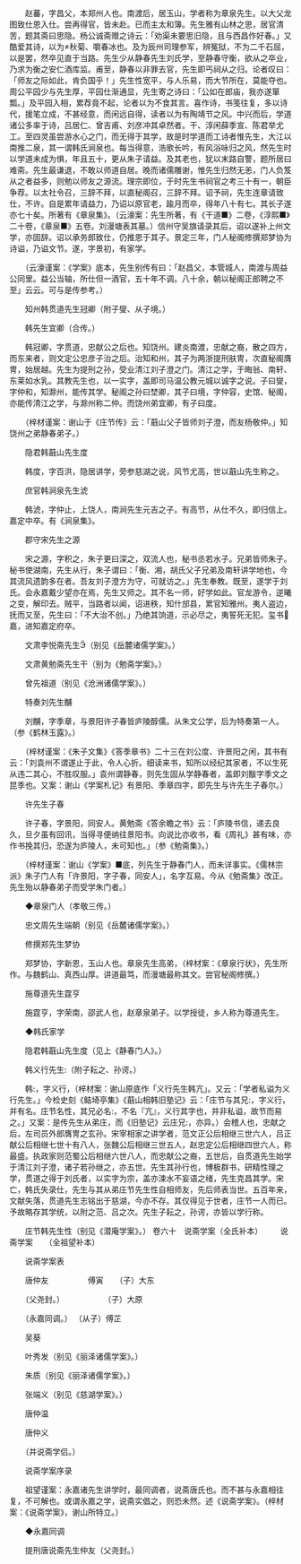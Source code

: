 <!-- { "loadSidebar": true } -->
　　赵蕃，字昌父，本郑州人也。南渡后，居玉山，学者称为章泉先生。以大父龙图致仕恩入仕。尝再得官，皆未赴。已而主太和簿。先生雅有山林之思，居官清苦，题其斋曰思隐。杨公诚斋赠之诗云：「劝渠未要思旧隐，且与西昌作好春。」又酷爱其诗，以为秋菊、嚼春冰也。及为辰州司理参军，辨冤狱，不为二千石屈，以是罢，然卒见直于当路。先生少从静春先生刘氏学，至静春守衡，欲从之卒业，乃求为衡之安仁酒库监。甫至，静春以非罪去官，先生即丐祠从之归。论者叹曰：「师友之际如此，肯负国乎！」先生性宽平，与人乐易，而大节所在，莫能夺也。周公平园少与先生厚，平园仕渐通显，先生寄之诗曰：「公如在郎庙，我亦遂箪瓢。」及平园入相，累荐竟不起，论者以为不食其言。喜作诗，书笺往复，多以诗代，援笔立成，不甚经意，而闲远自得，读者以为有陶靖节之风。中兴而后，学道诸公多率于诗，吕居仁、曾吉甫、刘彦冲其卓然者。干、淳闲薛季宣、陈君举尤工。至四灵虽尝游水心之门，而无得于其学，故是时学道而工诗者惟先生，大江以南推二泉，其一谓韩氏涧泉也。每当得意，浩歌长吟，有风浴咏归之风，然先生时以学道未成为惧，年且五十，更从朱子请益。及其老也，犹以末路自警，题所居曰难斋。先生最谦退，不敢以师道自居。晚而诸儒雕谢，惟先生归然无恙，门人负笈从之者益多，则勉以师友之源流。理宗即位，于时先生书祠官之考三十有一，朝臣争荐。以太社令召，三辞不拜，以直秘阁召，三辞不拜。诏予祠，先生连章请致仕，不许。自是累年请益力，乃诏以原官老，踰月而卒，得年八十有七。其长子遂亦七十矣。所著有《章泉集》。（云濠案：先生所著，有《干道■》二卷，《淳熙■》二十卷，《章泉■》五卷。刘漫塘表其墓。）信州守吴旗请录其后，诏以遂补上州文学，亦固辞。诏以承务郎致仕，仍推恩于其子。景定三年，门人秘阁修撰郑梦协为诗谥，乃谥文节。遂，字景初，有家学。

　　（云濠谨案：《学案》底本，先生别传有曰：「赵昌父，本管城人，南渡与周益公同里。益公当轴，所仕但一酒官，五十年不调。八十余，朝以秘阁正郎聘之不至」云云。可与是传参考。）

　　知州韩贯道先生冠卿（附子燮、从子境。）

　　韩先生宜卿（合传。）

　　韩冠卿，字贯道，忠献公之后也。知饶州。建炎南渡，忠献之裔，散之四方，而东来者，则文定公忠彦子治之后。治知和州，其子为两浙提刑肤冑，次直秘阁膺冑，始居越。先生为提刑之孙，受业清江刘子澄之门。清江之学，于晦翁、南轩、东莱如水乳。其教先生也，以一实字，盖即司马温公教元城以诚字之说。子曰燮，字仲和，知滁州，能传其学。秘阁之孙曰埜卿，其子曰境，字仲容，史馆、秘阁，亦能传清江之学，与滁州称二仲。而饶州弟宜卿，有子曰度。

　　（梓材谨案：谢山于《庄节传》云：「蕺山父子皆师刘子澄，而友杨敬仲。」知饶州之弟静春弟子。）

　　隐君韩蕺山先生度

　　韩度，字百洪，隐居讲学，旁参慈湖之说，风节尤高，世以蕺山先生称之。

　　庶官韩涧泉先生淲

　　韩淲，字仲止，上饶人，南涧先生元吉之子。有高节，从仕不久，即归信上。嘉定中卒。有《涧泉集》。

　　郡守宋先生之源

　　宋之源，字积之，朱子更曰深之，双流人也，秘书丞若水子。兄弟皆师朱子。秘书使湖南，先生从行，朱子谓曰：「衡、湘，胡氏父子兄弟及南轩讲学地也，今其流风遗韵多在者。吾友刘子澄方为守，可就访之。」先生奉教。既至，遂学于刘氏。会永嘉戴少望亦在焉，先生又师之。其不名一师，好学如此。官龙游令，逆曦之变，解印去。贼平，当路者以闻，诏进秩，知什邡县，累官知雅州。夷人盗边，抚而又至，先生曰：「不大治不创。」乃绝其饷道，示必尽之，夷誓死无犯。玺书嘉，进知嘉定府卒。

　　文肃李悦斋先生（别见《岳麓诸儒学案》。）

　　文肃黄勉斋先生干（别为《勉斋学案》。）

　　曾先祖道（别见《沧洲诸儒学案》。）

　　特奏刘先生黼

　　刘黼，字季章，与景阳许子春皆庐陵醇儒。从朱文公学，后为特奏第一人。（参《鹤林玉露》。）

　　（梓材谨案：《朱子文集》《答季章书》二十三在刘公度、许景阳之闲，其书有云：「刘袁州不谓遂止于此，令人心折。细读来书，知所以经纪其家者，不以生死从违二其心，不胜叹服。」袁州谓静春，则先生固从学静春者，盖即刘黻字季文之昆季也。又案：谢山《学案札记》有景阳、季章四字，即先生与许先生子春尔。）

　　许先生子春

　　许子春，字景阳，同安人。黄勉斋《答余瞻之书》云：「庐陵书信，递去良久，旦夕虽有回讯，当得寻便纳往景阳书。向说比亦收书，看《周礼》甚有味，亦作书挽其归，恐遂为庐陵人，未可知也。」（参《勉斋集》。）

　　（梓材谨案：谢山《学案》■底，列先生于静春门人，而未详事实。《儒林宗派》朱子门人有「许景阳，字子春，同安人」，名字互易。今从《勉斋集》改正。先生殆以静春弟子而受学朱门者。）

　　◆章泉门人（孝敬三传。）

　　忠文周先生端朝（别见《岳麓诸儒学案》。）

　　修撰郑先生梦协

　　郑梦协，字新恩，玉山人也。章泉先生高弟，（梓材案：《章泉行状》，先生所作。与魏鹤山、真西山厚。讲道最笃，而漫塘最称其文。尝官秘阁修撰。）

　　施尊道先生霆亨

　　施霆亨，字荣南，邵武人也，赵章泉弟子。以学授徒，乡人称为尊道先生。

　　◆韩氏家学

　　隐君韩蕺山先生度（见上《静春门人》。）

　　韩义行先生（附子耘之、孙谔。）

　　韩，字义行，（梓材案：谢山原底作「义行先生韩亢」。又云：「学者私谥为义行先生。」今检史刻《鲒埼亭集》《蕺山相韩旧塾记》云：「庄节与其兄，字义行，并有名。庄节名性，其兄必名，不名『亢』，义行其字也，并非私谥，故节而易之。」又案：是传先生从弟庄，而《旧塾记》云庄兄，亦异。）会稽人也，忠献之后，左司员外郎膺冑之玄孙。宋宰相家之讲学者，范文正公后相继三世六人，吕正献公后相继七世十有八人，张魏公后相继三世五人，赵忠定公后相继四世六人，称最盛。执政家则范蜀公后相继六世八人，而忠献公之裔，五世后，自贯道先生始学于清江刘子澄，诸子若孙继之，亦五世。先生其孙行也，博极群书，研精性理之学，贯道之得于刘氏者，以实字为宗，盖亦涑水不妄语之绪，先生克昌其学。宋亡，韩氏失录仕，先生与其从弟庄节先生性自相师友，先后师表当世。五百年来，文献失落，贯道先生志铭出于慈湖，今亦不存。其仅得见于世者，庄节一人而已。予故略存其学统，以附之范、吕之次。先生子耘之，孙谔，亦皆以学行称。

　　庄节韩先生性（别见《潜庵学案》。）
 卷六十　说斋学案（全氏补本）
　　说斋学案　　（全祖望补本）

　　说斋学案表

　　唐仲友　　　　　傅寅　　（子）大东

　　（父尧封。）　　　　　　（子）大原

　　（永嘉同调。） （从子）傅芷

　　吴葵

　　叶秀发（别见《丽泽诸儒学案》。）

　　朱质（别见《丽泽诸儒学案》。）

　　张端义（别见《慈湖学案》。）　　

　　唐仲温

　　唐仲义

　　（并说斋学侣。）

　　说斋学案序录

　　祖望谨案：永嘉诸先生讲学时，最同调者，说斋唐氏也。而不甚与永嘉相往复，不可解也。或谓永嘉之学，说斋实倡之，则恐未然。述《说斋学案》。（梓材案：《说斋学案》，谢山所特立。）

　　◆永嘉同调

　　提刑唐说斋先生仲友（父尧封。）

